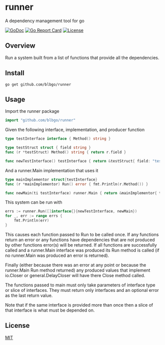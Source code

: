 # runner

A dependency management tool for go

[![GoDoc](http://img.shields.io/badge/go-documentation-blue.svg)](http://godoc.org/github.com/blbgo/runner)
[![Go Report Card](https://goreportcard.com/badge/github.com/blbgo/runner)](https://goreportcard.com/report/github.com/blbgo/runner)
[![License](http://img.shields.io/badge/license-mit-blue.svg)](https://github.com/blbgo/runner/blob/master/LICENSE.txt)

## Overview

Run a system built from a list of functions that provide all the dependencies.

## Install

```shell
go get github.com/blbgo/runner
```

## Usage

Import the runner package

```go
import "github.com/blbgo/runner"
```

Given the following interface, implementation, and producer function

```go
type testInterface interface { Method() string }

type testStruct struct { field string }
func (r *testStruct) Method() string { return r.field }

func newTestInterface() testInterface { return &testStruct{ field: "testInterface" } }
```

And a runner.Main implementation that uses it

```go
type mainImplementor struct{testInterface}
func (r *mainImplementor) Run() error { fmt.Println(r.Method()) }

func newMain(ti testInterface) runner.Main { return &mainImplementor{ testInterface: ti } }
```

This system can be run with

```go
errs := runner.Run([]interface{}{newTestInterface, newMain})
for _, err := range errs {
    fmt.Println(err)
}
```

This causes each function passed to Run to be called once.  If any functions return an error or any
functions have dependencies that are not produced by other functions error(s) will be returned. If
all functions are successfully called and a runner.Main interface was produced its Run method is
called (if no runner.Main was produced an error is returned).

Finally (either because there was an error at any point or because the runner.Main Run method
returned) any produced values that implement io.Closer or general.DelayCloser will have there
Close method called.

The functions passed to main must only take parameters of interface type or slice of interfaces.
They must return only interfaces and an optional error as the last return value.

Note that if the same interface is provided more than once then a slice of that interface is what
must be depended on.

## License

[MIT](https://github.com/blbgo/runner/blob/master/LICENSE.txt)
